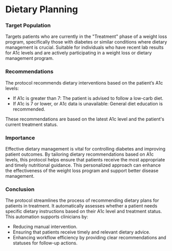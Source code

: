 # Dietary Planning

### Target Population
Targets patients who are currently in the "Treatment" phase of a weight loss program, specifically those with diabetes or similar conditions where dietary management is crucial. Suitable for individuals who have recent lab results for A1c levels and are actively participating in a weight loss or dietary management program.
### Recommendations

The protocol recommends dietary interventions based on the patient’s A1c levels:

- If A1c is greater than 7: The patient is advised to follow a low-carb diet.
- If A1c is 7 or lower, or A1c data is unavailable: General diet education is recommended.

These recommendations are based on the latest A1c level and the patient's current treatment status.
### Importance
Effective dietary management is vital for controlling diabetes and improving patient outcomes. By tailoring dietary recommendations based on A1c levels, this protocol helps ensure that patients receive the most appropriate and timely nutritional guidance. This personalized approach can enhance the effectiveness of the weight loss program and support better disease management.
### Conclusion
The protocol streamlines the process of recommending dietary plans for patients in treatment. It automatically assesses whether a patient needs specific dietary instructions based on their A1c level and treatment status. This automation supports clinicians by:

- Reducing manual intervention.
- Ensuring that patients receive timely and relevant dietary advice.
- Enhancing workflow efficiency by providing clear recommendations and statuses for follow-up actions.
